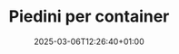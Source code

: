 ---
title: "Piedini per container"
description: "Confoot - Semplifica la logistica dei container"
date: 2025-03-06T12:26:40+01:00
draft: false
---